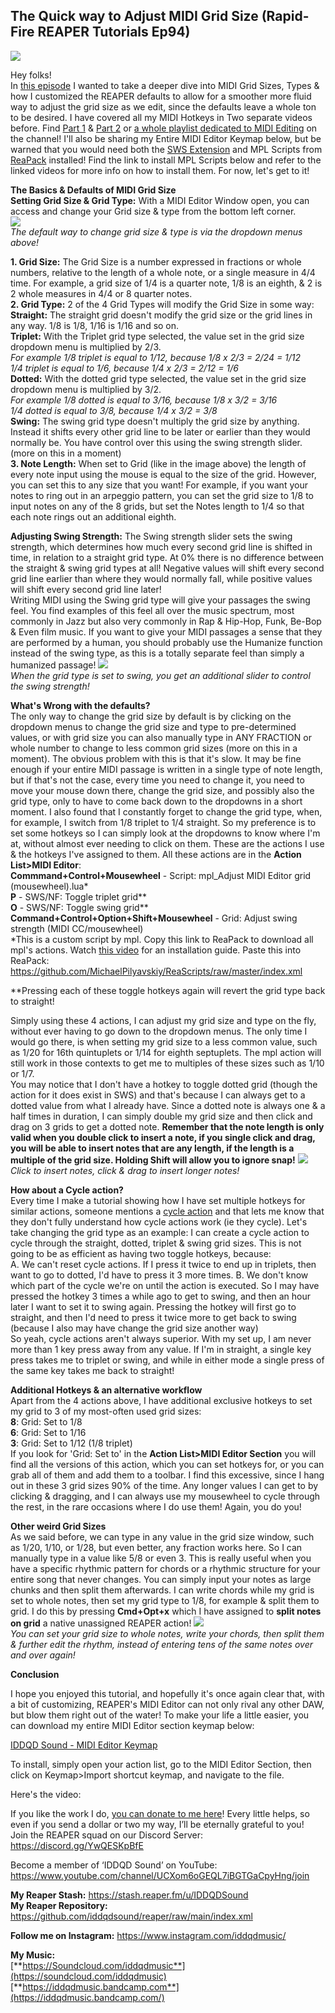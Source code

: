 ## The Quick way to Adjust MIDI Grid Size (Rapid-Fire REAPER Tutorials Ep94) ##

![](/blog/rfrt/94/RFRT-Ep94.jpg)

Hey folks!  
 In [this episode](https://youtu.be/V5XqgHdWsH8) I wanted to take a deeper dive into MIDI Grid Sizes, Types & how I customized the REAPER defaults to allow for a smoother more fluid way to adjust the grid size as we edit, since the defaults leave a whole ton to be desired. I have covered all my MIDI Hotkeys in Two separate videos before. Find [Part 1](https://youtu.be/0Ch9hLZBh5M) & [Part 2](https://youtu.be/ByfB7OYzR4E) or [a whole playlist dedicated to MIDI Editing](https://www.youtube.com/watch?v=akqKvLiO0xc&list=PLjvmrOUg3J0qpyLea1FiRBrpfWyRaUbgg) on the channel! I'll also be sharing my Entire MIDI Editor Keymap below, but be warned that you would need both the [SWS Extension](https://www.youtube.com/watch?v=JSpDNz8c_do) and MPL Scripts from [ReaPack](https://www.youtube.com/watch?v=S2a4QWqZ53M) installed! Find the link to install MPL Scripts below and refer to the linked videos for more info on how to install them. For now, let's get to it!

**The Basics & Defaults of MIDI Grid Size**  
**Setting Grid Size & Grid Type:** With a MIDI Editor Window open, you can access and change your Grid size & type from the bottom left corner.  
 ![](/blog/rfrt/94/rfrt94-1.png)  
 _The default way to change grid size & type is via the dropdown menus above!_  

 **1. Grid Size:** The Grid Size is a number expressed in fractions or whole numbers, relative to the length of a whole note, or a single measure in 4/4 time. For example, a grid size of 1/4 is a quarter note, 1/8 is an eighth, & 2 is 2 whole measures in 4/4 or 8 quarter notes.  
 **2. Grid Type:** 2 of the 4 Grid Types will modify the Grid Size in some way:  
 **Straight:** The straight grid doesn't modify the grid size or the grid lines in any way. 1/8 is 1/8, 1/16 is 1/16 and so on.  
 **Triplet:** With the Triplet grid type selected, the value set in the grid size dropdown menu is multiplied by 2/3.  
 _For example 1/8 triplet is equal to 1/12, because 1/8 x 2/3 = 2/24 = 1/12_   
             _1/4 triplet is equal to 1/6, because 1/4 x 2/3 = 2/12 = 1/6_   
 **Dotted:** With the dotted grid type selected, the value set in the grid size dropdown menu is multiplied by 3/2.  
_For example 1/8 dotted is equal to 3/16, because 1/8 x 3/2 = 3/16_  
            _1/4 dotted is equal to 3/8, because 1/4 x 3/2 = 3/8_  
 **Swing:** The swing grid type doesn't multiply the grid size by anything. Instead it shifts every other grid line to be later or earlier than they would normally be. You have control over this using the swing strength slider. (more on this in a moment)  
 **3. Note Length:** When set to Grid (like in the image above) the length of every note input using the mouse is equal to the size of the grid. However, you can set this to any size that you want! For example, if you want your notes to ring out in an arpeggio pattern, you can set the grid size to 1/8 to input notes on any of the 8 grids, but set the Notes length to 1/4 so that each note rings out an additional eighth.  

**Adjusting Swing Strength:** The Swing strength slider sets the swing strength, which determines how much every second grid line is shifted in time, in relation to a straight grid type. At 0% there is no difference between the straight & swing grid types at all! Negative values will shift every second grid line earlier than where they would normally fall, while positive values will shift every second grid line later!  
Writing MIDI using the Swing grid type will give your passages the swing feel. You find examples of this feel all over the music spectrum, most commonly in Jazz but also very commonly in Rap & Hip-Hop, Funk, Be-Bop & Even film music. If you want to give your MIDI passages a sense that they are performed by a human, you should probably use the Humanize function instead of the swing type, as this is a totally separate feel than simply a humanized passage!
![](/blog/rfrt/94/rfrt94-2.gif)  
_When the grid type is set to swing, you get an additional slider to control the swing strength!_  

**What's Wrong with the defaults?**  
The only way to change the grid size by default is by clicking on the dropdown menus to change the grid size and type to pre-determined values, or with grid size you can also manually type in ANY FRACTION or whole number to change to less common grid sizes (more on this in a moment). The obvious problem with this is that it's slow. It may be fine enough if your entire MIDI passage is written in a single type of note length, but if that's not the case, every time you need to change it, you need to move your mouse down there, change the grid size, and possibly also the grid type, only to have to come back down to the dropdowns in a short moment. I also found that I constantly forget to change the grid type, when, for example, I switch from 1/8 triplet to 1/4 straight. So my preference is to set some hotkeys so I can simply look at the dropdowns to know where I'm at, without almost ever needing to click on them. These are the actions I use & the hotkeys I've assigned to them. All these actions are in the **Action List>MIDI Editor**:  
**Commmand+Control+Mousewheel** -  Script: mpl_Adjust MIDI Editor grid (mousewheel).lua*  
**P** - SWS/NF: Toggle triplet grid**  
**O** - SWS/NF: Toggle swing grid**  
**Command+Control+Option+Shift+Mousewheel** - Grid: Adjust swing strength (MIDI CC/mousewheel)  
*This is a custom script by mpl. Copy this link to ReaPack to download all mpl's actions. Watch [this video](https://www.youtube.com/watch?v=S2a4QWqZ53M) for an installation guide. Paste this into ReaPack:  
 https://github.com/MichaelPilyavskiy/ReaScripts/raw/master/index.xml

**Pressing each of these toggle hotkeys again will revert the grid type back to straight!

 Simply using these 4 actions, I can adjust my grid size and type on the fly, without ever having to go down to the dropdown menus. The only time I would go there, is when setting my grid size to a less common value, such as 1/20 for 16th quintuplets or 1/14 for eighth septuplets. The mpl action will still work in those contexts to get me to multiples of these sizes such as 1/10 or 1/7.  
 You may notice that I don't have a hotkey to toggle dotted grid (though the action for it does exist in SWS) and that's because I can always get to a dotted value from what I already have. Since a dotted note is always one & a half times in duration, I can simply double my grid size and then click and drag on 3 grids to get a dotted note. **Remember that the note length is only valid when you double click to insert a note, if you single click and drag, you will be able to insert notes that are any length, if the length is a multiple of the grid size. Holding Shift will allow you to ignore snap!**
 ![](/blog/rfrt/94/rfrt94-3.gif)  
 _Click to insert notes, click & drag to insert longer notes!_

**How about a Cycle action?**  
 Every time I make a tutorial showing how I have set multiple hotkeys for similar actions, someone mentions a [cycle action](https://www.youtube.com/watch?v=PQAaAN6AI0I) and that lets me know that they don't fully understand how cycle actions work (ie they cycle). Let's take changing the grid type as an example: I can create a cycle action to cycle through the straight, dotted, triplet & swing grid sizes. This is not going to be as efficient as having two toggle hotkeys, because:  
 A. We can't reset cycle actions. If I press it twice to end up in triplets, then want to go to dotted, I'd have to press it 3 more times.
 B. We don't know which part of the cycle we're on until the action is executed. So I may have pressed the hotkey 3 times a while ago to get to swing, and then an hour later I want to set it to swing again. Pressing the hotkey will first go to straight, and then I'd need to press it twice more to get back to swing (because I also may have change the grid size another way)  
 So yeah, cycle actions aren't always superior. With my set up, I am never more than 1 key press away from any value. If I'm in straight, a single key press takes me to triplet or swing, and while in either mode a single press of the same key takes me back to straight!

**Additional Hotkeys & an alternative workflow**  
Apart from the 4 actions above, I have additional exclusive hotkeys to set my grid to 3 of my most-often used grid sizes:  
**8**: Grid: Set to 1/8  
**6**: Grid: Set to 1/16  
**3**: Grid: Set to 1/12 (1/8 triplet)  
If you look for 'Grid: Set to' in the **Action List>MIDI Editor Section** you will find all the versions of this action, which you can set hotkeys for, or you can grab all of them and add them to a toolbar. I find this excessive, since I hang out in these 3 grid sizes 90% of the time. Any longer values I can get to by clicking & dragging, and I can always use my mousewheel to cycle through the rest, in the rare occasions where I do use them! Again, you do you!

**Other weird Grid Sizes**  
As we said before, we can type in any value in the grid size window, such as 1/20, 1/10, or 1/28, but even better, any fraction works here. So I can manually type in a value like 5/8 or even 3. This is really useful when you have a specific rhythmic pattern for chords or a rhythmic structure for your entire song that never changes. You can simply input your notes as large chunks and then split them afterwards. I can write chords while my grid is set to whole notes, then set my grid type to 1/8, for example & split them to grid. I do this by pressing **Cmd+Opt+x** which I have assigned to **split notes on grid** a native unassigned REAPER action! 
 ![](/blog/rfrt/94/rfrt94-4.gif)  
 _You can set your grid size to whole notes, write your chords, then split them & further edit the rhythm, instead of entering tens of the same notes over and over again!_

**Conclusion**

I hope you enjoyed this tutorial, and hopefully it's once again clear that, with a bit of customizing, REAPER's MIDI Editor can not only rival any other DAW, but blow them right out of the water! To make your life a little easier, you can download my entire MIDI Editor section keymap below:  

[IDDQD Sound - MIDI Editor Keymap](/blog/rfrt/94/iddqd_MIDI-Editor-Keymap.ReaperKeyMap)

To install, simply open your action list, go to the MIDI Editor Section, then click on Keymap>Import shortcut keymap, and navigate to the file.  

Here's the video:

<youtube id="V5XqgHdWsH8"></youtube>

If you like the work I do, [you can donate to me here](http://www.buymeacoffee.com/iddqdsound)! Every little helps, so even if you send a dollar or two my way, I’ll be eternally grateful to you!  
 Join the REAPER squad on our Discord Server:  
<https://discord.gg/YwQESKpBfE>

Become a member of ‘IDDQD Sound’ on YouTube: <https://www.youtube.com/channel/UCXom6oGEQL7iBGTGaCpyHng/join>

**My Reaper Stash:** <https://stash.reaper.fm/u/IDDQDSound>  
**My Reaper Repository:** <https://github.com/iddqdsound/reaper/raw/main/index.xml>

**Follow me on Instagram:** <https://www.instagram.com/iddqdmusic/>

**My Music:**  
[**https://Soundcloud.com/iddqdmusic**](https://soundcloud.com/iddqdmusic)  
[**https://iddqdmusic.bandcamp.com**](https://iddqdmusic.bandcamp.com/)  

